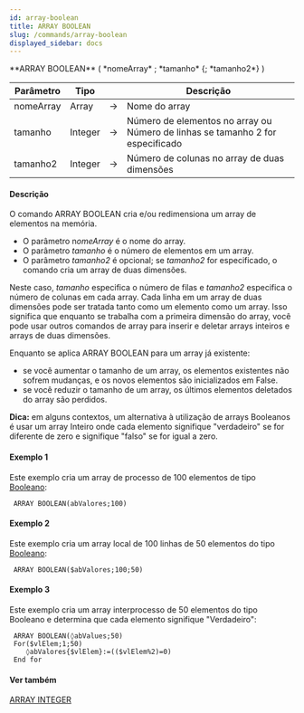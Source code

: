 ```yaml
---
id: array-boolean
title: ARRAY BOOLEAN
slug: /commands/array-boolean
displayed_sidebar: docs
---
```


<!--REF #_command_.ARRAY BOOLEAN.Syntax-->**ARRAY BOOLEAN** ( *nomeArray* ; *tamanho* {; *tamanho2*} )<!-- END REF-->
<!--REF #_command_.ARRAY BOOLEAN.Params-->
| Parâmetro | Tipo |  | Descrição |
| --- | --- | --- | --- |
| nomeArray | Array | &#8594;  | Nome do array |
| tamanho | Integer | &#8594;  | Número de elementos no array ou Número de linhas se tamanho 2 for especificado |
| tamanho2 | Integer | &#8594;  | Número de colunas no array de duas dimensões |

<!-- END REF-->

#### Descrição 

<!--REF #_command_.ARRAY BOOLEAN.Summary-->O comando ARRAY BOOLEAN cria e/ou redimensiona um array de elementos  na memória.<!-- END REF-->

* O parâmetro n*omeArray* é o nome do array.
* O parâmetro *tamanho* é o número de elementos em um array.
* O parâmetro *tamanho2* é opcional; se *tamanho2* for especificado, o comando cria um array de duas dimensões.

Neste caso, *tamanho* especifica o número de filas e *tamanho2* especifica o número de colunas em cada array. Cada linha em um array de duas dimensões pode ser tratada tanto como um elemento como um array. Isso significa que enquanto se trabalha com a primeira dimensão do array, você pode usar outros comandos de array para inserir e deletar arrays inteiros e arrays de duas dimensões.

Enquanto se aplica ARRAY BOOLEAN para um array já existente:

* se você aumentar o tamanho de um array, os elementos existentes não sofrem mudanças, e os novos elementos são inicializados em False.
* se você reduzir o tamanho de um array, os últimos elementos deletados do array são perdidos.

**Dica:** em alguns contextos, um alternativa à utilização de arrays Booleanos é usar um array Inteiro onde cada elemento signifique "verdadeiro" se for diferente de zero e signifique "falso" se for igual a zero.

#### Exemplo 1 

Este exemplo cria um array de processo de 100 elementos de tipo [Booleano](# "Can be either TRUE or FALSE"):

```4d
 ARRAY BOOLEAN(abValores;100)
```

#### Exemplo 2 

Este exemplo cria um array local de 100 linhas de 50 elementos do tipo [Booleano](# "Can be either TRUE or FALSE"):

```4d
 ARRAY BOOLEAN($abValores;100;50)
```

#### Exemplo 3 

Este exemplo cria um array interprocesso de 50 elementos do tipo Booleano e determina que cada elemento signifique "Verdadeiro":

```4d
 ARRAY BOOLEAN(◊abValues;50)
 For($vlElem;1;50)
    ◊abValores{$vlElem}:=(($vlElem%2)=0)
 End for
```

#### Ver também 

[ARRAY INTEGER](array-integer.md)  